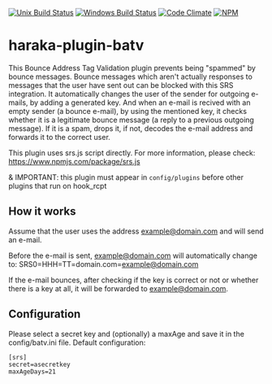 [![Unix Build Status][ci-img]][ci-url]
[![Windows Build Status][ci-win-img]][ci-win-url]
[![Code Climate][clim-img]][clim-url]
[![NPM][npm-img]][npm-url]

# haraka-plugin-batv

This Bounce Address Tag Validation plugin prevents being "spammed" by bounce messages. Bounce messages which aren't actually responses to messages that the user have sent out can be blocked with this SRS integration.
It automatically changes the user of the sender for outgoing e-mails, by adding a generated key. And when an e-mail is recived with an empty sender (a bounce e-mail), by using the mentioned key, it checks whether it is a legitimate bounce message (a reply to a previous outgoing message). If it is a spam, drops it, if not, decodes the e-mail address and forwards it to the correct user.

This plugin uses srs.js script directly. For more information, please check: https://www.npmjs.com/package/srs.js

& IMPORTANT: this plugin must appear in  `config/plugins`  before other plugins that run on hook_rcpt

## How it works
Assume that the user uses the address example@domain.com and will send an e-mail.

Before the e-mail is sent, example@domain.com will automatically change to:
SRS0=HHH=TT=domain.com=example@domain.com

If the e-mail bounces, after checking if the key is correct or not or whether there is a key at all, it will be forwarded to example@domain.com.


## Configuration
Please select a secret key and (optionally) a maxAge and save it in the config/batv.ini file. Default configuration:
```
[srs]
secret=asecretkey
maxAgeDays=21
```



<!-- leave these buried at the bottom of the document -->
[ci-img]: https://github.com/haraka/haraka-plugin-batv/workflows/Plugin%20Tests/badge.svg
[ci-url]: https://github.com/haraka/haraka-plugin-batv/actions?query=workflow%3A%22Plugin+Tests%22
[ci-win-img]: https://github.com/haraka/haraka-plugin-batv/workflows/Plugin%20Tests%20-%20Windows/badge.svg
[ci-win-url]: https://github.com/haraka/haraka-plugin-batv/actions?query=workflow%3A%22Plugin+Tests+-+Windows%22
[clim-img]: https://codeclimate.com/github/haraka/haraka-plugin-batv/badges/gpa.svg
[clim-url]: https://codeclimate.com/github/haraka/haraka-plugin-batv
[npm-img]: https://nodei.co/npm/haraka-plugin-batv.png
[npm-url]: https://www.npmjs.com/package/haraka-plugin-batv
